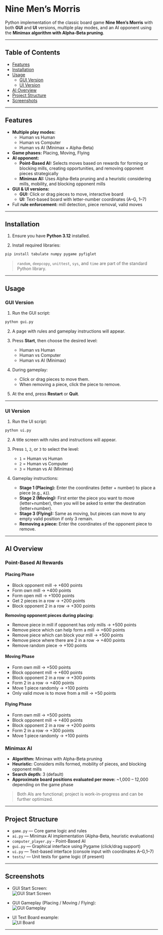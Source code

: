# Nine Men’s Morris

Python implementation of the classic board game **Nine Men’s Morris** with both **GUI** and **UI** versions, multiple play modes, and an AI opponent using the **Minimax algorithm with Alpha-Beta pruning**.

---

## Table of Contents
- [Features](#features)
- [Installation](#installation)
- [Usage](#usage)
  - [GUI Version](#gui-version)
  - [UI Version](#ui-version)
- [AI Overview](#ai-overview)
- [Project Structure](#project-structure)
- [Screenshots](#screenshots)

---

## Features
- **Multiple play modes:**
  - Human vs Human
  - Human vs Computer 
  - Human vs AI (Minimax + Alpha-Beta)
- **Game phases:** Placing, Moving, Flying
- **AI opponent:**
  - **Point-Based AI:** Selects moves based on rewards for forming or blocking mills, creating opportunities, and removing opponent pieces strategically
  - **Minimax AI:** Uses Alpha-Beta pruning and a heuristic considering mills, mobility, and blocking opponent mills
- **GUI & UI versions:**
  - **GUI:** Click or drag pieces to move, interactive board
  - **UI:** Text-based board with letter-number coordinates (A–G, 1–7)
- Full **rule enforcement:** mill detection, piece removal, valid moves

---

## Installation

1. Ensure you have **Python 3.12** installed.

2. Install required libraries:

```bash
pip install tabulate numpy pygame pyfiglet
```

> `random`, `deepcopy`, `unittest`, `sys`, and `time` are part of the standard Python library.

---

## Usage

### GUI Version

1. Run the GUI script:

```bash
python gui.py
```

2. A page with rules and gameplay instructions will appear.

3. Press **Start**, then choose the desired level:
   - Human vs Human
   - Human vs Computer
   - Human vs AI (Minimax)

4. During gameplay:
   - Click or drag pieces to move them.
   - When removing a piece, click the piece to remove.

5. At the end, press **Restart** or **Quit**.

---

### UI Version

1. Run the UI script:

```bash
python ui.py
```

2. A title screen with rules and instructions will appear.

3. Press `1`, `2`, or `3` to select the level:
   - `1` = Human vs Human
   - `2` = Human vs Computer 
   - `3` = Human vs AI (Minimax)

4. Gameplay instructions:
   - **Stage 1 (Placing):** Enter the coordinates (letter + number) to place a piece (e.g., `A1`).
   - **Stage 2 (Moving):** First enter the piece you want to move (letter+number), then you will be asked to enter the destination (letter+number).
   - **Stage 3 (Flying):** Same as moving, but pieces can move to any empty valid position if only 3 remain.
   - **Removing a piece:** Enter the coordinates of the opponent piece to remove.

---

## AI Overview

### Point-Based AI Rewards

#### Placing Phase
- Block opponent mill → +600 points  
- Form own mill → +400 points  
- Form open mill → +1000 points  
- Get 2 pieces in a row → +200 points  
- Block opponent 2 in a row → +300 points  

**Removing opponent pieces during placing:**
- Remove piece in mill if opponent has only mills → +500 points  
- Remove piece which can help form a mill → +600 points  
- Remove piece which can block your mill → +500 points  
- Remove piece where there are 2 in a row → +400 points  
- Remove random piece → +100 points  

#### Moving Phase
- Form own mill → +500 points  
- Block opponent mill → +600 points  
- Block opponent 2 in a row → +300 points  
- Form 2 in a row → +400 points  
- Move 1 piece randomly → +100 points  
- Only valid move is to move from a mill → +50 points  

#### Flying Phase
- Form own mill → +500 points  
- Block opponent mill → +400 points  
- Block opponent 2 in a row → +200 points  
- Form 2 in a row → +300 points  
- Move 1 piece randomly → +100 points  

### Minimax AI
- **Algorithm:** Minimax with Alpha-Beta pruning  
- **Heuristic:** Considers mills formed, mobility of pieces, and blocking opponent mills  
- **Search depth:** 3 (default)  
- **Approximate board positions evaluated per move:** ~1,000 – 12,000 depending on the game phase

> Both AIs are functional; project is work-in-progress and can be further optimized.

---

## Project Structure
- `game.py` — Core game logic and rules  
- `ai.py` — Minimax AI implementation (Alpha-Beta, heuristic evaluations)
- `computer_player.py` - Point-Based AI
- `gui.py` — Graphical interface using Pygame (click/drag support)  
- `ui.py` — Text-based interface (console input with coordinates A–G,1–7)  
- `tests/` — Unit tests for game logic (if present)  

---

## Screenshots

- GUI Start Screen:  
![GUI Start Screen](assets/gui_start.png)

- GUI Gameplay (Placing / Moving / Flying):  
![GUI Gameplay](assets/gui_gameplay.png)

- UI Text Board example:  
![UI Board](assets/ui_board.png)

---


